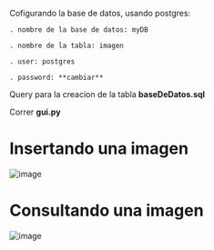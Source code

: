Cofigurando la base de datos, usando postgres:

	. nombre de la base de datos: myDB
 
	. nombre de la tabla: imagen
 
	. user: postgres
 
	. password: **cambiar**
 
Query para la creacion de la tabla __baseDeDatos.sql__

Correr **gui.py**

# Insertando una imagen
![image](https://github.com/carlosgd17/DSImagenes/assets/88990623/6d16bbf1-94f1-478d-a05e-0d52b68d424f)

# Consultando una imagen
![image](https://github.com/carlosgd17/DSImagenes/assets/88990623/44531c8e-9503-4440-a090-8826d2b00366)

